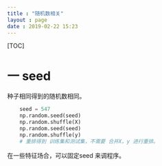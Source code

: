 ```yaml
---
title : "随机数相关"
layout : page
date : 2019-02-22 15:23
---
```




[TOC]

# 一 seed

种子相同得到的随机数相同。 

```python
    seed = 547
    np.random.seed(seed)
    np.random.shuffle(X)
    np.random.seed(seed)
    np.random.shuffle(y)
    # 重排得到 训练集和测试集，不需要 合并X，y 进行重排。
```

在一些特征场合，可以固定seed 来调程序。